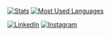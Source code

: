 [![Stats](https://github-readme-stats.vercel.app/api?username=thorpelawrence&show_icons=true&count_private=true&line_height=21&theme=shades-of-purple)](https://github.com/anuraghazra/github-readme-stats)
[![Most Used Languages](https://github-readme-stats.vercel.app/api/top-langs/?username=thorpelawrence&layout=compact&theme=shades-of-purple)](https://github.com/anuraghazra/github-readme-stats)

[![LinkedIn](https://img.shields.io/badge/LinkedIn-0077B5?logo=LinkedIn&style=for-the-badge&logoColor=white)](https://www.linkedin.com/in/thorpelawrence/)
[![Instagram](https://img.shields.io/badge/Instagram-E4405F?logo=Instagram&style=for-the-badge&logoColor=white)](https://www.instagram.com/thorpe_lawrence/)
